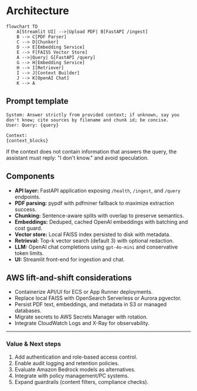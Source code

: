 # Architecture

```mermaid
flowchart TD
    A[Streamlit UI] -->|Upload PDF| B[FastAPI /ingest]
    B --> C[PDF Parser]
    C --> D[Chunker]
    D --> E[Embedding Service]
    E --> F[FAISS Vector Store]
    A -->|Query| G[FastAPI /query]
    G --> H[Embedding Service]
    H --> I[Retriever]
    I --> J[Context Builder]
    J --> K[OpenAI Chat]
    K --> A
```

## Prompt template

```
System: Answer strictly from provided context; if unknown, say you don't know; cite sources by filename and chunk id; be concise.
User: Query: {query}

Context:
{context_blocks}
```

If the context does not contain information that answers the query, the assistant must
reply: "I don't know." and avoid speculation.

## Components

- **API layer:** FastAPI application exposing `/health`, `/ingest`, and `/query` endpoints.
- **PDF parsing:** pypdf with pdfminer fallback to maximize extraction success.
- **Chunking:** Sentence-aware splits with overlap to preserve semantics.
- **Embeddings:** Deduped, cached OpenAI embeddings with batching and cost guard.
- **Vector store:** Local FAISS index persisted to disk with metadata.
- **Retrieval:** Top-k vector search (default 3) with optional redaction.
- **LLM:** OpenAI chat completions using `gpt-4o-mini` and conservative token limits.
- **UI:** Streamlit front-end for ingestion and chat.

## AWS lift-and-shift considerations

- Containerize API/UI for ECS or App Runner deployments.
- Replace local FAISS with OpenSearch Serverless or Aurora pgvector.
- Persist PDF text, embeddings, and metadata in S3 or managed databases.
- Migrate secrets to AWS Secrets Manager with rotation.
- Integrate CloudWatch Logs and X-Ray for observability.

---

### Value & Next steps

1. Add authentication and role-based access control.
2. Enable audit logging and retention policies.
3. Evaluate Amazon Bedrock models as alternatives.
4. Integrate with policy management/PC systems.
5. Expand guardrails (content filters, compliance checks).
